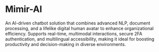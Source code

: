 # Mimir-AI
An AI-driven chatbot solution that combines advanced NLP, document processing, and a lifelike digital human avatar to enhance organizational efficiency. Supports real-time, multimodal interactions, secure 2FA authentication, and multilingual accessibility, making it ideal for boosting productivity and decision-making in diverse environments.
